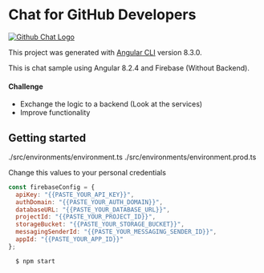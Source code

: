 # Chat for GitHub Developers

[![Github Chat Logo](https://i.ibb.co/3WwBRxk/logo.png)](https://github-chat.now.sh)

This project was generated with [Angular CLI](https://github.com/angular/angular-cli) version 8.3.0.

This is chat sample using Angular 8.2.4 and Firebase (Without Backend).

#### Challenge

- Exchange the logic to a backend (Look at the services)
- Improve functionality

## Getting started

./src/environments/environment.ts
./src/environments/environment.prod.ts

Change this values to your personal credentials

```js
const firebaseConfig = {
  apiKey: "{{PASTE_YOUR_API_KEY}}",
  authDomain: "{{PASTE_YOUR_AUTH_DOMAIN}}",
  databaseURL: "{{PASTE_YOUR_DATABASE_URL}}",
  projectId: "{{PASTE_YOUR_PROJECT_ID}}",
  storageBucket: "{{PASTE_YOUR_STORAGE_BUCKET}}",
  messagingSenderId: "{{PASTE_YOUR_MESSAGING_SENDER_ID}}",
  appId: "{{PASTE_YOUR_APP_ID}}"
};
```

```sh
  $ npm start
```
